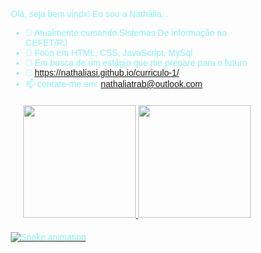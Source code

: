 Olá, seja bem vindx!
  Eu sou a Nathália...




- 🔭 Atualmente cursando Sistemas De informação no CEFET/RJ
- 🌱 Foco em HTML, CSS, JavaScript, MySql
- 👯 Em busca de um estágio que me prepare para o futuro
- 💬 https://nathaliasi.github.io/curriculo-1/
- 📫 contate-me em: nathaliatrab@outlook.com

<style>
  * {
    margin: 0;
    box-sizing: border-box;
    font-family: Arial, Helvetica, sans-serif;
    color:rgb(140, 241, 241);
}
  
  .lado{
    text-align: center;
    margin: 20px;
}
  
</style>

<div class="lado">
  <a href="https://github.com/nathaliasi">
  <img height="180em" src="https://github-readme-stats.vercel.app/api?username=nathaliasi&show_icons=true&theme=onedark&include_all_commits=true&count_private=true"/>
  <img height="180em" src="https://github-readme-stats.vercel.app/api/top-langs/?username=nathaliasi&layout=compact&langs_count=16&theme=onedark"/>
</div>
  
<!--<div style="display: inline_block"><br>
  <img align="center" alt="nath-Js" height="30" width="40" src="https://raw.githubusercontent.com/devicons/devicon/master/icons/javascript/javascript-plain.svg">
  <img align="center" alt="Rafa-HTML" height="30" width="40" src="https://raw.githubusercontent.com/devicons/devicon/master/icons/html5/html5-original.svg">
  <img align="center" alt="Rafa-CSS" height="30" width="40" src="https://raw.githubusercontent.com/devicons/devicon/master/icons/css3/css3-original.svg">
  <img align="center" alt="Rafa-Csharp" height="30" width="40" src="https://raw.githubusercontent.com/devicons/devicon/master/icons/csharp/csharp-original.svg">
</div>
  
##-->
  
<div>
 	
![Snake animation](https://github.com/rafaballerini2/rafaballerini2/blob/output/github-contribution-grid-snake.svg)
  </div>
